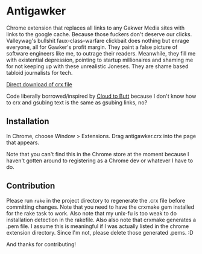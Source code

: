 Antigawker
=============

Chrome extension that replaces all links to any Gakwer Media sites with
links to the google cache. Because those fuckers don't deserve our
clicks. Valleywag's bullshit faux-class-warfare clickbait does nothing
but enrage everyone, all for Gawker's profit margin. They paint a false
picture of software engineers like me, to outrage their readers.
Meanwhile, they fill me with existential depression, pointing to startup
millionaires and shaming me for not keeping up with these unrealistic
Joneses. They are shame based tabloid journalists for tech.

[Direct download of crx
file](https://github.com/eqdw/antigawker/blob/master/antigawker.crx?raw=true)

Code liberally borrowed/inspired by [Cloud to
Butt](https://github.com/panicsteve/cloud-to-butt) because I don't know
how to crx and gsubing text is the same as gsubing links, no?

Installation
------------

In Chrome, choose Window > Extensions.  Drag antigawker.crx into the page that appears.

Note that you can't find this in the Chrome store at the moment because
I haven't gotten around to registering as a Chrome dev or whatever I
have to do.



Contribution
------------
Please run `rake` in the project directory to regenerate the .crx file
before committing changes. Note that you need to have the crxmake gem
installed for the rake task to work. Also note that my unix-fu is too
weak to do installation detection in the rakefile. Also also note that
crxmake generates a .pem file. I assume this is meaningful if I was
actually listed in the chrome extension directory. Since I'm not, please
delete those generated .pems. :D

And thanks for contributing!
